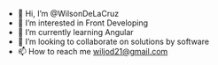 - 👋 Hi, I’m @WilsonDeLaCruz
- 👀 I’m interested in Front Developing
- 🌱 I’m currently learning Angular
- 💞️ I’m looking to collaborate on solutions by software
- 📫 How to reach me wiljod21@gmail.com

<!---
WilsonDeLaCruz/WilsonDeLaCruz is a ✨ special ✨ repository because its `README.md` (this file) appears on your GitHub profile.
You can click the Preview link to take a look at your changes.
--->
